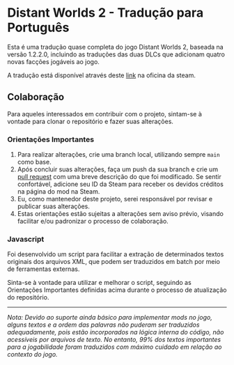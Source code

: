 # Distant Worlds 2 - Tradução para Português

Esta é uma tradução quase completa do jogo Distant Worlds 2, baseada na versão 1.2.2.0, incluindo as traduções das duas DLCs que adicionam quatro novas facções jogáveis ao jogo.

A tradução está disponível através deste [link](https://steamcommunity.com/sharedfiles/filedetails/?id=3273120841) na oficina da steam.

## Colaboração
Para aqueles interessados em contribuir com o projeto, sintam-se à vontade para clonar o repositório e fazer suas alterações.

### Orientações Importantes
1. Para realizar alterações, crie uma branch local, utilizando sempre `main` como base.
2. Após concluir suas alterações, faça um push da sua branch e crie um [pull request](https://github.com/LuccasJSantos/DW2-PTBR-Localization/pulls) com uma breve descrição do que foi modificado. Se sentir confortável, adicione seu ID da Steam para receber os devidos créditos na página do mod na Steam.
3. Eu, como mantenedor deste projeto, serei responsável por revisar e publicar suas alterações.
4. Estas orientações estão sujeitas a alterações sem aviso prévio, visando facilitar e/ou padronizar o processo de colaboração.

### Javascript

Foi desenvolvido um script para facilitar a extração de determinados textos originais dos arquivos XML, que podem ser traduzidos em batch por meio de ferramentas externas.

Sinta-se à vontade para utilizar e melhorar o script, seguindo as Orientações Importantes definidas acima durante o processo de atualização do repositório.

---

*Nota: Devido ao suporte ainda básico para implementar mods no jogo, alguns textos e a ordem das palavras não puderam ser traduzidos adequadamente, pois estão incorporados na lógica interna do código, não acessíveis por arquivos de texto. No entanto, 99% dos textos importantes para a jogabilidade foram traduzidos com máximo cuidado em relação ao contexto do jogo.*
